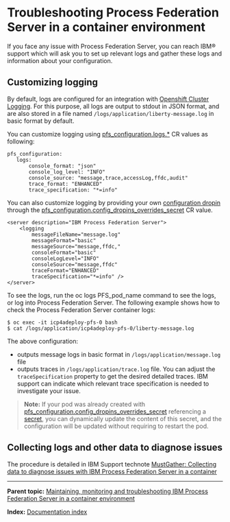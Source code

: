 # Troubleshooting Process Federation Server in a container environment

If you face any issue with Process Federation Server, you can reach IBM® support which will ask you to set up relevant logs and gather these logs and information about your configuration.

## Customizing logging

By default, logs are configured for an integration with [Openshift Cluster Logging](https://www.ibm.com/docs/en/openshift?source=https%3A%2F%2Fdocs.openshift.com%2Fcontainer-platform%2F4.3%2Flogging%2Fcluster-logging.html&referrer=SS8JB4_20.x%2Fcom.ibm.wbpm.main.doc%2Ftopics%2Fcon_pfs_tbshoot.html). For this purpose, all logs are output to stdout in JSON format, and are also stored in a file named `/logs/application/liberty-message.log` in basic format by default.

You can customize logging using [pfs_configuration.logs.*](https://www.ibm.com/docs/en/cloud-paks/cp-biz-automation/23.0.2?topic=reference-cp4ba-process-federation-server-parameters) CR values as following:
```
pfs_configuration:
   logs:
       console_format: "json"
       console_log_level: "INFO"
       console_source: "message,trace,accessLog,ffdc,audit"
       trace_format: "ENHANCED"
       trace_specification: "*=info"
```

You can also customize logging by providing your own [configuration dropin](https://www.ibm.com/docs/en/was-liberty/core?topic=files-using-configuration-dropins-folder-specify-server-configuration) through the [pfs_configuration.config_dropins_overrides_secret](https://www.ibm.com/docs/en/cloud-paks/cp-biz-automation/23.0.2?topic=reference-cp4ba-process-federation-server-parameters) CR value.

```
<server description="IBM Process Federation Server">
    <logging
        messageFileName="message.log"
        messageFormat="basic"
        messageSource="message,ffdc,"
        consoleFormat="basic"
        consoleLogLevel="INFO"
        consoleSource="message,ffdc"
        traceFormat="ENHANCED"
        traceSpecification="*=info" />
</server>
```
To see the logs, run the oc logs PFS_pod_name command to see the logs, or log into Process Federation Server.
The following example shows how to check the Process Federation Server container logs:
```
$ oc exec -it icp4adeploy-pfs-0 bash
$ cat /logs/application/icp4adeploy-pfs-0/liberty-message.log
```

The above configuration:
* outputs message logs in basic format in `/logs/application/message.log` file
* outputs traces in `/logs/application/trace.log` file. You can adjust the `traceSpecification` property to get the desired detailed traces. IBM support can indicate which relevant trace specification is needed to investigate your issue.

> **Note:** If your pod was already created with [pfs_configuration.config_dropins_overrides_secret](https://www.ibm.com/docs/en/cloud-paks/cp-biz-automation/23.0.2?topic=reference-cp4ba-process-federation-server-parameters) referencing a [secret](https://kubernetes.io/fr/docs/concepts/configuration/secret/), you can dynamically update the content of this secret, and the configuration will be updated without requiring to restart the pod.

## Collecting logs and other data to diagnose issues

The procedure is detailed in IBM Support technote [MustGather: Collecting data to diagnose issues with IBM Process Federation Server in a container](https://www.ibm.com/support/pages/mustgather-collecting-data-diagnose-issues-ibm-process-federation-server-container)

--- 

**Parent topic:** [Maintaining, monitoring and troubleshooting IBM Process Federation Server in a container environment](./Maintaining-monitoring-and-troubleshooting.md)

**Index:** [Documentation index](../README.md#documentation-index)
